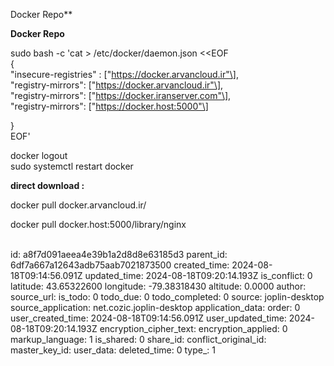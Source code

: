 Docker Repo**

**Docker Repo**

sudo bash -c 'cat > /etc/docker/daemon.json <<EOF  
{  
"insecure-registries" : \["https://docker.arvancloud.ir"\],  
"registry-mirrors": \["https://docker.arvancloud.ir"\],  
"registry-mirrors": \["https://docker.iranserver.com"\],  
"registry-mirrors": \["https://docker.host:5000"\]

}  
EOF'

docker logout  
sudo systemctl restart docker

**direct download :**

docker pull docker.arvancloud.ir/

docker pull docker.host:5000/library/nginx  
<br/>

id: a8f7d091aeea4e39b1a2d8d8e63185d3
parent_id: 6df7a667a12643adb75aab7021873500
created_time: 2024-08-18T09:14:56.091Z
updated_time: 2024-08-18T09:20:14.193Z
is_conflict: 0
latitude: 43.65322600
longitude: -79.38318430
altitude: 0.0000
author: 
source_url: 
is_todo: 0
todo_due: 0
todo_completed: 0
source: joplin-desktop
source_application: net.cozic.joplin-desktop
application_data: 
order: 0
user_created_time: 2024-08-18T09:14:56.091Z
user_updated_time: 2024-08-18T09:20:14.193Z
encryption_cipher_text: 
encryption_applied: 0
markup_language: 1
is_shared: 0
share_id: 
conflict_original_id: 
master_key_id: 
user_data: 
deleted_time: 0
type_: 1